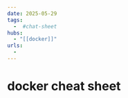 ```yaml
---
date: 2025-05-29
tags:
  -  #chat-sheet
hubs:
  - "[[docker]]"
urls:
  -
---
```


# docker cheat sheet
